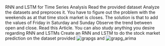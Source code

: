 RNN and LSTM for Time Series Analysis
Read the provided dataset
Analyze the datasets and preproces it. You have to figure out the problem with the weekends as at that time stock market is closes. The solution is that to add the values of Friday in Saturday and Sunday
Observe the trend between open and close.
Read this Article. You can also study anything you desire regarding RNN and LSTMs
Create an RNN and LSTM to do the stock market prediction on the dataset provided
![grapgs](https://github.com/user-attachments/assets/4281bf6a-cde2-494a-beb7-1782c43a3b71)
and
![grapg_arima](https://github.com/user-attachments/assets/2829708d-b42d-4871-bcf8-39cfd2876204)









